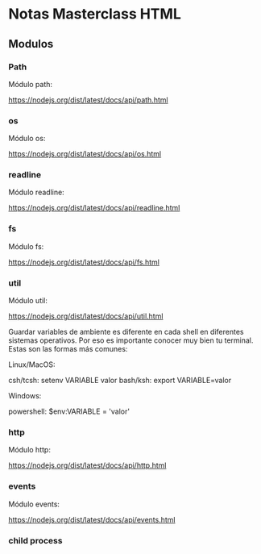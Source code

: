 # Notas Masterclass HTML

## Modulos

### Path

Módulo path:

https://nodejs.org/dist/latest/docs/api/path.html 

### os

Módulo os:

https://nodejs.org/dist/latest/docs/api/os.html

### readline

Módulo readline:

https://nodejs.org/dist/latest/docs/api/readline.html

### fs

Módulo fs:

https://nodejs.org/dist/latest/docs/api/fs.html

### util

Módulo util:

https://nodejs.org/dist/latest/docs/api/util.html

Guardar variables de ambiente es diferente en cada shell en diferentes sistemas operativos. Por eso es importante conocer muy bien tu terminal. Estas son las formas más comunes:

Linux/MacOS:

csh/tcsh: setenv VARIABLE valor
bash/ksh: export VARIABLE=valor

Windows:

powershell: $env:VARIABLE = 'valor'

### http

Módulo http:

https://nodejs.org/dist/latest/docs/api/http.html

### events

Módulo events:

https://nodejs.org/dist/latest/docs/api/events.html

### child process
